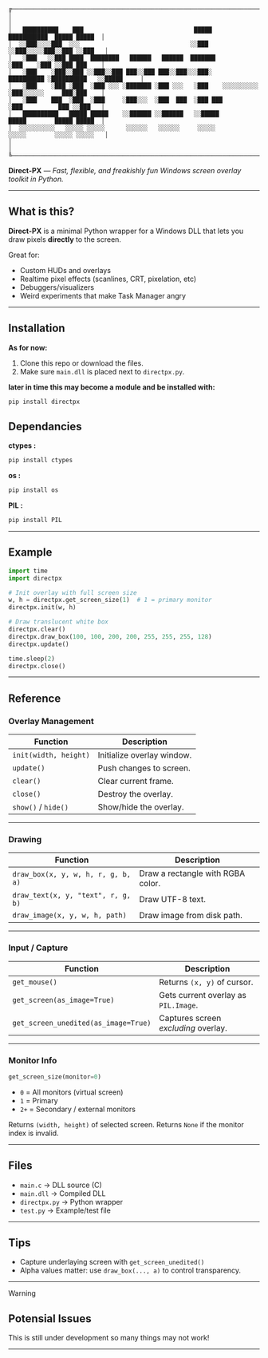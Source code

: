 ```
╔─────────────────────────────────────────────────────────────────────────────────────────────────╗
│                                                                                                 │
│   ██████████    ███                               █████               ███████████  █████ █████  │
│  ░░███░░░░███  ░░░                               ░░███               ░░███░░░░░███░░███ ░░███   │
│   ░███   ░░███ ████  ████████   ██████   ██████  ███████              ░███    ░███ ░░███ ███    │
│   ░███    ░███░░███ ░░███░░███ ███░░███ ███░░███░░░███░    ██████████ ░██████████   ░░█████     │
│   ░███    ░███ ░███  ░███ ░░░ ░███████ ░███ ░░░   ░███    ░░░░░░░░░░  ░███░░░░░░     ███░███    │
│   ░███    ███  ░███  ░███     ░███░░░  ░███  ███  ░███ ███            ░███          ███ ░░███   │
│   ██████████   █████ █████    ░░██████ ░░██████   ░░█████             █████        █████ █████  │
│  ░░░░░░░░░░   ░░░░░ ░░░░░      ░░░░░░   ░░░░░░     ░░░░░             ░░░░░        ░░░░░ ░░░░░   │
│                                                                                                 │
╚─────────────────────────────────────────────────────────────────────────────────────────────────╝
```

**Direct-PX** — *Fast, flexible, and freakishly fun Windows screen overlay toolkit in Python.*

---

## What is this?

**Direct-PX** is a minimal Python wrapper for a Windows DLL that lets you draw pixels **directly** to the screen.

Great for:
- Custom HUDs and overlays
- Realtime pixel effects (scanlines, CRT, pixelation, etc)
- Debuggers/visualizers
- Weird experiments that make Task Manager angry

---

## Installation
**As for now:**
1. Clone this repo or download the files.
2. Make sure `main.dll` is placed next to `directpx.py`.

**later in time this may become a module and be installed with:**
   ```bash
   pip install directpx
   ```
## Dependancies

**ctypes :**
   ```bash
   pip install ctypes
   ```
**os :**
   ```bash
   pip install os
   ```
**PIL :**
   ```bash
   pip install PIL
   ```
---

## Example

```python
import time
import directpx

# Init overlay with full screen size
w, h = directpx.get_screen_size(1)  # 1 = primary monitor
directpx.init(w, h)

# Draw translucent white box
directpx.clear()
directpx.draw_box(100, 100, 200, 200, 255, 255, 255, 128)
directpx.update()

time.sleep(2)
directpx.close()
```

---

## Reference

### Overlay Management
| Function | Description |
|---------|-------------|
| `init(width, height)` | Initialize overlay window. |
| `update()` | Push changes to screen. |
| `clear()` | Clear current frame. |
| `close()` | Destroy the overlay. |
| `show()` / `hide()` | Show/hide the overlay. |

---

### Drawing
| Function | Description |
|---------|-------------|
| `draw_box(x, y, w, h, r, g, b, a)` | Draw a rectangle with RGBA color. |
| `draw_text(x, y, "text", r, g, b)` | Draw UTF-8 text. |
| `draw_image(x, y, w, h, path)` | Draw image from disk path. |

---

### Input / Capture
| Function | Description |
|---------|-------------|
| `get_mouse()` | Returns `(x, y)` of cursor. |
| `get_screen(as_image=True)` | Gets current overlay as `PIL.Image`. |
| `get_screen_unedited(as_image=True)` | Captures screen *excluding* overlay. |

---

### Monitor Info
```python
get_screen_size(monitor=0)
```

- `0` = All monitors (virtual screen)
- `1` = Primary
- `2+` = Secondary / external monitors

Returns `(width, height)` of selected screen. Returns `None` if the monitor index is invalid.

---

## Files

- `main.c` → DLL source (C)
- `main.dll` → Compiled DLL
- `directpx.py` → Python wrapper
- `test.py` → Example/test file

---

## Tips

- Capture underlaying screen with `get_screen_unedited()`
- Alpha values matter: use `draw_box(..., a)` to control transparency.

---
>[!Warning]
>## Potensial Issues
>This is still under development so many things may not work!

---
